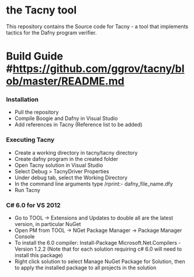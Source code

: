# the Tacny tool #

This repository contains the Source code for Tacny - a tool that implements tactics for the Dafny program verifier.
# Build Guide #https://github.com/ggrov/tacny/blob/master/README.md

### Installation ###
* Pull the repository
* Compile Boogie and Dafny in Visual Studio
* Add references in Tacny (Reference list to be added)

### Executing Tacny ###
* Create a working directory in tacny/tacny directory
* Create dafny program in the created folder
* Open Tacny solution in Visual Studio
* Select Debug > TacnyDriver Properties 
* Under debug tab, select the Working Directory 
* In the command line arguments type /rprint:- dafny_file_name.dfy
* Run Tacny

### C# 6.0 for VS 2012 ###
* Go to TOOL -> Extensions and Updates to double all are the latest version, in particular NuGet
* Open PM from TOOL -> NGet Package Manager -> Package Manager Console
* To install the 6.0 compiler: Install-Package Microsoft.Net.Compilers -Version 1.2.2 (Note that for each solution requiring c# 6.0 will need to install this package)
* Right click solution to select Manage NuGet Package for Solution, then to apply the installed package to all projects in the solution
